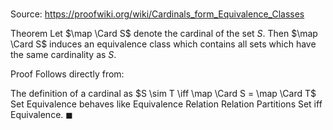 # 

Source: https://proofwiki.org/wiki/Cardinals_form_Equivalence_Classes

Theorem
Let $\map \Card S$ denote the cardinal of the set $S$.
Then $\map \Card S$ induces an equivalence class which contains all sets which have the same cardinality as $S$.


Proof
Follows directly from:

The definition of a cardinal as $S \sim T \iff \map \Card S = \map \Card T$
Set Equivalence behaves like Equivalence Relation
Relation Partitions Set iff Equivalence.
$\blacksquare$





